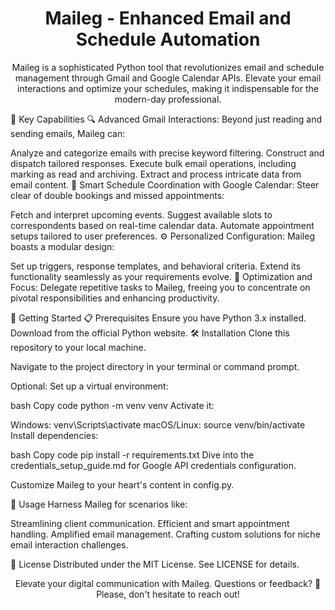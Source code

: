 <h1 align="center">Maileg - Enhanced Email and Schedule Automation</h1>
<p align="center">
Maileg is a sophisticated Python tool that revolutionizes email and schedule management through Gmail and Google Calendar APIs. Elevate your email interactions and optimize your schedules, making it indispensable for the modern-day professional.
</p>
🌟 Key Capabilities
🔍 Advanced Gmail Interactions:
Beyond just reading and sending emails, Maileg can:

Analyze and categorize emails with precise keyword filtering.
Construct and dispatch tailored responses.
Execute bulk email operations, including marking as read and archiving.
Extract and process intricate data from email content.
📅 Smart Schedule Coordination with Google Calendar:
Steer clear of double bookings and missed appointments:

Fetch and interpret upcoming events.
Suggest available slots to correspondents based on real-time calendar data.
Automate appointment setups tailored to user preferences.
⚙️ Personalized Configuration:
Maileg boasts a modular design:

Set up triggers, response templates, and behavioral criteria.
Extend its functionality seamlessly as your requirements evolve.
🎯 Optimization and Focus:
Delegate repetitive tasks to Maileg, freeing you to concentrate on pivotal responsibilities and enhancing productivity.

🚀 Getting Started
📋 Prerequisites
Ensure you have Python 3.x installed. Download from the official Python website.
🛠 Installation
Clone this repository to your local machine.

Navigate to the project directory in your terminal or command prompt.

Optional: Set up a virtual environment:

bash
Copy code
python -m venv venv
Activate it:

Windows: venv\Scripts\activate
macOS/Linux: source venv/bin/activate
Install dependencies:

bash
Copy code
pip install -r requirements.txt
Dive into the credentials_setup_guide.md for Google API credentials configuration.

Customize Maileg to your heart's content in config.py.

🎨 Usage
Harness Maileg for scenarios like:

Streamlining client communication.
Efficient and smart appointment handling.
Amplified email management.
Crafting custom solutions for niche email interaction challenges.

📜 License
Distributed under the MIT License. See LICENSE for details.

<p align="center">
  Elevate your digital communication with Maileg. Questions or feedback? 💌 Please, don't hesitate to reach out!
</p>